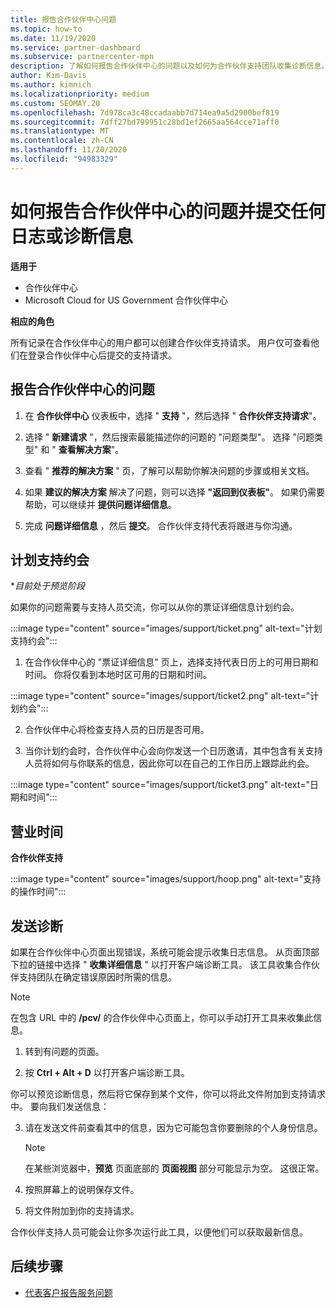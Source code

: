 ```yaml
---
title: 报告合作伙伴中心问题
ms.topic: how-to
ms.date: 11/19/2020
ms.service: partner-dashboard
ms.subservice: partnercenter-mpn
description: 了解如何报告合作伙伴中心的问题以及如何为合作伙伴支持团队收集诊断信息。
author: Kim-Davis
ms.author: kimnich
ms.localizationpriority: medium
ms.custom: SEOMAY.20
ms.openlocfilehash: 7d978ca3c48ccadaabb7d714ea9a5d2900bef819
ms.sourcegitcommit: 7dff27bd799951c28bd1ef2665aa564cce71aff0
ms.translationtype: MT
ms.contentlocale: zh-CN
ms.lasthandoff: 11/20/2020
ms.locfileid: "94983329"
---
```

# <a name="how-to-report-problems-with-partner-center-and-submit-any-log-or-diagnostics-information"></a>如何报告合作伙伴中心的问题并提交任何日志或诊断信息

**适用于**

- 合作伙伴中心
- Microsoft Cloud for US Government 合作伙伴中心

**相应的角色**

所有记录在合作伙伴中心的用户都可以创建合作伙伴支持请求。 用户仅可查看他们在登录合作伙伴中心后提交的支持请求。

## <a name="report-a-problem-with-the-partner-center"></a>报告合作伙伴中心的问题

1. 在 **合作伙伴中心** 仪表板中，选择 " **支持** "，然后选择 " **合作伙伴支持请求**"。

2. 选择 " **新建请求** "，然后搜索最能描述你的问题的 "问题类型"。 选择 "问题类型" 和 " **查看解决方案**"。

3. 查看 " **推荐的解决方案** " 页，了解可以帮助你解决问题的步骤或相关文档。

4. 如果 **建议的解决方案** 解决了问题，则可以选择 **"返回到仪表板"**。 如果仍需要帮助，可以继续并 **提供问题详细信息**。

5. 完成 **问题详细信息** ，然后 **提交**。 合作伙伴支持代表将跟进与你沟通。

## <a name="schedule-a-support-appointment"></a>计划支持约会 

**目前处于预览阶段*

如果你的问题需要与支持人员交流，你可以从你的票证详细信息计划约会。

:::image type="content" source="images/support/ticket.png" alt-text="计划支持约会":::

1.  在合作伙伴中心的 "票证详细信息" 页上，选择支持代表日历上的可用日期和时间。 你将仅看到本地时区可用的日期和时间。

:::image type="content" source="images/support/ticket2.png" alt-text="计划约会":::

2. 合作伙伴中心将检查支持人员的日历是否可用。

1. 当你计划约会时，合作伙伴中心会向你发送一个日历邀请，其中包含有关支持人员将如何与你联系的信息，因此你可以在自己的工作日历上跟踪此约会。

:::image type="content" source="images/support/ticket3.png" alt-text="日期和时间":::

## <a name="hours-of-operation"></a>营业时间

**合作伙伴支持**

:::image type="content" source="images/support/hoop.png" alt-text="支持的操作时间":::

## <a name="send-diagnostics"></a>发送诊断

如果在合作伙伴中心页面出现错误，系统可能会提示收集日志信息。 从页面顶部下拉的链接中选择 " **收集详细信息** " 以打开客户端诊断工具。 该工具收集合作伙伴支持团队在确定错误原因时所需的信息。 

>[!NOTE]
>在包含 URL 中的 **/pcv/** 的合作伙伴中心页面上，你可以手动打开工具来收集此信息。

1. 转到有问题的页面。

2. 按 **Ctrl + Alt + D** 以打开客户端诊断工具。

你可以预览诊断信息，然后将它保存到某个文件，你可以将此文件附加到支持请求中。 要向我们发送信息：

3. 请在发送文件前查看其中的信息，因为它可能包含你要删除的个人身份信息。

    >[!NOTE]
    >在某些浏览器中，**预览** 页面底部的 **页面视图** 部分可能显示为空。 这很正常。

4. 按照屏幕上的说明保存文件。

5. 将文件附加到你的支持请求。

合作伙伴支持人员可能会让你多次运行此工具，以便他们可以获取最新信息。

## <a name="next-steps"></a>后续步骤

- [代表客户报告服务问题](report-problems-on-behalf-of-a-customer.md)

